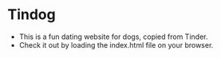 # Tindog
* This is a fun dating website for dogs, copied from Tinder.
* Check it out by loading the index.html file on your browser.
